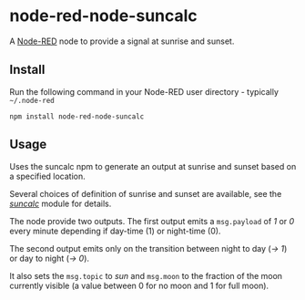 node-red-node-suncalc
=====================

A <a href="http://nodered.org" target="_new">Node-RED</a> node to provide a signal at sunrise and sunset.

Install
-------

Run the following command in your Node-RED user directory - typically `~/.node-red`

    npm install node-red-node-suncalc


Usage
-----

Uses the suncalc npm to generate an output at sunrise and sunset based on a specified location.

Several choices of definition of sunrise and sunset are available, see the
<i><a href = "https://github.com/mourner/suncalc" target="_new">suncalc</a></i> module for details.

The node provide two outputs. The first output emits a `msg.payload` of <i>1</i> or <i>0</i> every minute
depending if day-time (1) or night-time (0).

The second output emits only on the transition between night to day (<i>-> 1</i>) or day to night (<i>-> 0</i>).

It also sets the `msg.topic` to <i>sun</i> and `msg.moon` to the fraction of the moon currently visible
(a value between 0 for no moon and 1 for full moon).</p>
